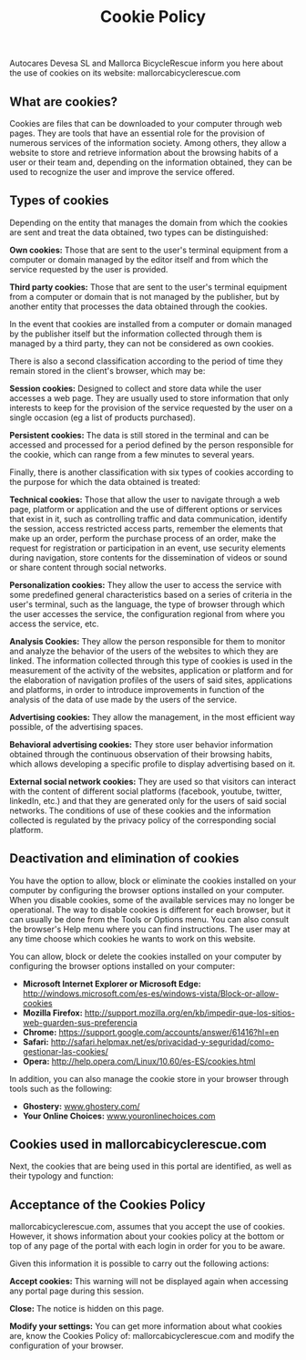 ﻿---
title: "Cookie Policy"
---

Autocares Devesa SL and Mallorca BicycleRescue inform you here about the use of cookies on its website: mallorcabicyclerescue.com

## What are cookies?

Cookies are files that can be downloaded to your computer through web pages. They are tools that have an essential role for the provision of numerous services of the information society. Among others, they allow a website to store and retrieve information about the browsing habits of a user or their team and, depending on the information obtained, they can be used to recognize the user and improve the service offered.

## Types of cookies

Depending on the entity that manages the domain from which the cookies are sent and treat the data obtained, two types can be distinguished:

**Own cookies:** Those that are sent to the user's terminal equipment from a computer or domain managed by the editor itself and from which the service requested by the user is provided.

**Third party cookies:** Those that are sent to the user's terminal equipment from a computer or domain that is not managed by the publisher, but by another entity that processes the data obtained through the cookies.

In the event that cookies are installed from a computer or domain managed by the publisher itself but the information collected through them is managed by a third party, they can not be considered as own cookies.

There is also a second classification according to the period of time they remain stored in the client's browser, which may be:

**Session cookies:** Designed to collect and store data while the user accesses a web page. They are usually used to store information that only interests to keep for the provision of the service requested by the user on a single occasion (eg a list of products purchased).

**Persistent cookies:** The data is still stored in the terminal and can be accessed and processed for a period defined by the person responsible for the cookie, which can range from a few minutes to several years.

Finally, there is another classification with six types of cookies according to the purpose for which the data obtained is treated:

**Technical cookies:** Those that allow the user to navigate through a web page, platform or application and the use of different options or services that exist in it, such as controlling traffic and data communication, identify the session, access restricted access parts, remember the elements that make up an order, perform the purchase process of an order, make the request for registration or participation in an event, use security elements during navigation, store contents for the dissemination of videos or sound or share content through social networks.

**Personalization cookies:** They allow the user to access the service with some predefined general characteristics based on a series of criteria in the user's terminal, such as the language, the type of browser through which the user accesses the service, the configuration regional from where you access the service, etc.

**Analysis Cookies:** They allow the person responsible for them to monitor and analyze the behavior of the users of the websites to which they are linked. The information collected through this type of cookies is used in the measurement of the activity of the websites, application or platform and for the elaboration of navigation profiles of the users of said sites, applications and platforms, in order to introduce improvements in function of the analysis of the data of use made by the users of the service.

**Advertising cookies:** They allow the management, in the most efficient way possible, of the advertising spaces.

**Behavioral advertising cookies:** They store user behavior information obtained through the continuous observation of their browsing habits, which allows developing a specific profile to display advertising based on it.

**External social network cookies:** They are used so that visitors can interact with the content of different social platforms (facebook, youtube, twitter, linkedIn, etc.) and that they are generated only for the users of said social networks. The conditions of use of these cookies and the information collected is regulated by the privacy policy of the corresponding social platform.

## Deactivation and elimination of cookies

You have the option to allow, block or eliminate the cookies installed on your computer by configuring the browser options installed on your computer. When you disable cookies, some of the available services may no longer be operational. The way to disable cookies is different for each browser, but it can usually be done from the Tools or Options menu. You can also consult the browser's Help menu where you can find instructions. The user may at any time choose which cookies he wants to work on this website.

You can allow, block or delete the cookies installed on your computer by configuring the browser options installed on your computer:

- **Microsoft Internet Explorer or Microsoft Edge:** http://windows.microsoft.com/es-es/windows-vista/Block-or-allow-cookies
- **Mozilla Firefox:** http://support.mozilla.org/en/kb/impedir-que-los-sitios-web-guarden-sus-preferencia
- **Chrome:** https://support.google.com/accounts/answer/61416?hl=en
- **Safari:** http://safari.helpmax.net/es/privacidad-y-seguridad/como-gestionar-las-cookies/
- **Opera:** http://help.opera.com/Linux/10.60/es-ES/cookies.html

In addition, you can also manage the cookie store in your browser through tools such as the following:

- **Ghostery:** www.ghostery.com/
- **Your Online Choices:** www.youronlinechoices.com

## Cookies used in mallorcabicyclerescue.com

Next, the cookies that are being used in this portal are identified, as well as their typology and function:

## Acceptance of the Cookies Policy

mallorcabicyclerescue.com, assumes that you accept the use of cookies. However, it shows information about your cookies policy at the bottom or top of any page of the portal with each login in order for you to be aware.

Given this information it is possible to carry out the following actions:

**Accept cookies:** This warning will not be displayed again when accessing any portal page during this session.

**Close:** The notice is hidden on this page.

**Modify your settings:** You can get more information about what cookies are, know the Cookies Policy of: mallorcabicyclerescue.com and modify the configuration of your browser.
